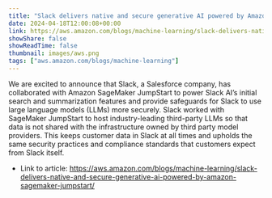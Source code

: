 ```yaml
---
title: "Slack delivers native and secure generative AI powered by Amazon SageMaker JumpStart"
date: 2024-04-18T12:00:08+00:00
link: https://aws.amazon.com/blogs/machine-learning/slack-delivers-native-and-secure-generative-ai-powered-by-amazon-sagemaker-jumpstart/
showShare: false
showReadTime: false
thumbnail: images/aws.png
tags: ["aws.amazon.com/blogs/machine-learning"]
---
```

We are excited to announce that Slack, a Salesforce company, has collaborated with Amazon SageMaker JumpStart to power Slack AI’s initial search and summarization features and provide safeguards for Slack to use large language models (LLMs) more securely. Slack worked with SageMaker JumpStart to host industry-leading third-party LLMs so that data is not shared with the infrastructure owned by third party model providers. This keeps customer data in Slack at all times and upholds the same security practices and compliance standards that customers expect from Slack itself.

- Link to article: https://aws.amazon.com/blogs/machine-learning/slack-delivers-native-and-secure-generative-ai-powered-by-amazon-sagemaker-jumpstart/
